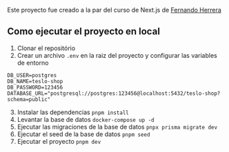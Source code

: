 Este proyecto fue creado a la par del curso de Next.js de [Fernando Herrera](https://fernando-herrera.com/)

## Como ejecutar el proyecto en local
1. Clonar el repositório
2. Crear un archivo ```.env``` en la raiz del proyecto y configurar las variables de 
entorno

```
DB_USER=postgres
DB_NAME=teslo-shop
DB_PASSWORD=123456
DATABASE_URL="postgresql://postgres:123456@localhost:5432/teslo-shop?schema=public"
```

3. Instalar las dependencias ```pnpm install```
4. Levantar la base de datos ```docker-compose up -d```
5. Ejecutar las migraciones de la base de datos ```pnpx prisma migrate dev```
6. Ejecutar el seed de la base de datos ```pnpm seed```
7. Ejecutar el proyecto ```pnpm dev```

